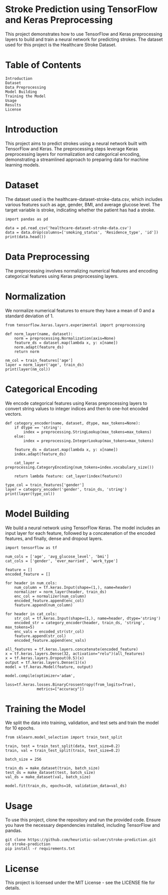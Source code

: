 # Stroke Prediction using TensorFlow and Keras Preprocessing

This project demonstrates how to use TensorFlow and Keras preprocessing layers to build and train a neural network for predicting strokes. The dataset used for this project is the Healthcare Stroke Dataset.

# Table of Contents

    Introduction
    Dataset
    Data Preprocessing
    Model Building
    Training the Model
    Usage
    Results
    License

# Introduction

This project aims to predict strokes using a neural network built with TensorFlow and Keras. The preprocessing steps leverage Keras preprocessing layers for normalization and categorical encoding, demonstrating a streamlined approach to preparing data for machine learning models.

# Dataset
The dataset used is the healthcare-dataset-stroke-data.csv, which includes various features such as age, gender, BMI, and average glucose level. The target variable is stroke, indicating whether the patient has had a stroke.

    import pandas as pd

    data = pd.read_csv('healthcare-dataset-stroke-data.csv')
    data = data.drop(columns=['smoking_status', 'Residence_type', 'id'])
    print(data.head())


# Data Preprocessing

The preprocessing involves normalizing numerical features and encoding categorical features using Keras preprocessing layers.

# Normalization

We normalize numerical features to ensure they have a mean of 0 and a standard deviation of 1.

    from tensorflow.keras.layers.experimental import preprocessing

    def norm_layer(name, dataset):
        norm = preprocessing.Normalization(axis=None)
        feature_ds = dataset.map(lambda x, y: x[name])
        norm.adapt(feature_ds)
        return norm

    nm_col = train_features['age']
    layer = norm_layer('age', train_ds)
    print(layer(nm_col))

# Categorical Encoding

We encode categorical features using Keras preprocessing layers to convert string values to integer indices and then to one-hot encoded vectors.


    def category_encoder(name, dataset, dtype, max_tokens=None):
        if dtype == 'string':
            index = preprocessing.StringLookup(max_tokens=max_tokens)
        else:
            index = preprocessing.IntegerLookup(max_tokens=max_tokens)
    
        feature_ds = dataset.map(lambda x, y: x[name])
        index.adapt(feature_ds)
    
        cat_layer = preprocessing.CategoryEncoding(num_tokens=index.vocabulary_size())
    
        return lambda feature: cat_layer(index(feature))

    type_col = train_features['gender']
    layer = category_encoder('gender', train_ds, 'string')
    print(layer(type_col))

# Model Building

We build a neural network using TensorFlow Keras. The model includes an input layer for each feature, followed by a concatenation of the encoded features, and finally, dense and dropout layers.



    import tensorflow as tf

    num_cols = ['age', 'avg_glucose_level', 'bmi']
    cat_cols = ['gender', 'ever_married', 'work_type']

    feature = []
    encoded_feature = []

    for header in num_cols:
        num_column = tf.keras.Input(shape=(1,), name=header)
        normalizer = norm_layer(header, train_ds)
        enc_col = normalizer(num_column)
        encoded_feature.append(enc_col)
        feature.append(num_column)

    for header in cat_cols:
        str_col = tf.keras.Input(shape=(1,), name=header, dtype='string')
        encoded_str = category_encoder(header, train_ds, 'string', max_tokens=5)
        enc_vals = encoded_str(str_col)
        feature.append(str_col)
        encoded_feature.append(enc_vals)

    all_features = tf.keras.layers.concatenate(encoded_feature)
    x = tf.keras.layers.Dense(32, activation="relu")(all_features)
    x = tf.keras.layers.Dropout(0.5)(x)
    output = tf.keras.layers.Dense(1)(x)
    model = tf.keras.Model(feature, output)

    model.compile(optimizer='adam',
                  loss=tf.keras.losses.BinaryCrossentropy(from_logits=True),
                  metrics=["accuracy"])

# Training the Model

We split the data into training, validation, and test sets and train the model for 10 epochs.


    from sklearn.model_selection import train_test_split

    train, test = train_test_split(data, test_size=0.2)
    train, val = train_test_split(train, test_size=0.2)

    batch_size = 256

    train_ds = make_dataset(train, batch_size)
    test_ds = make_dataset(test, batch_size)
    val_ds = make_dataset(val, batch_size)

    model.fit(train_ds, epochs=10, validation_data=val_ds)

# Usage

To use this project, clone the repository and run the provided code. Ensure you have the necessary dependencies installed, including TensorFlow and pandas.


    git clone https://github.com/heuristic-solver/stroke-prediction.git
    cd stroke-prediction
    pip install -r requirements.txt


# License

This project is licensed under the MIT License - see the LICENSE file for details.
